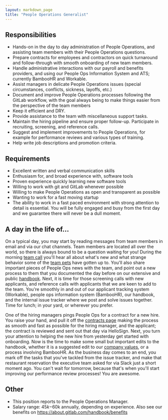 ```yaml
---
layout: markdown_page
title: "People Operations Generalist"
---
```


## Responsibilities

- Hands-on in the day to day administration of People Operations, and assisting team members with their People Operations questions.
- Prepare contracts for employees and contractors on quick turnaround and follow-through with smooth onboarding of new team members.
- Handle administrative interactions with our payroll and benefits providers, and using our People Ops Information System and ATS; currently BambooHR and Workable.
- Assist managers in delicate People Operations issues (special circumstances, conflicts, sickness, layoffs, etc.)
- Document and improve People Operations processes following the GitLab workflow, with the goal always being to make things easier from the perspective of the team members
- Keep it efficient and DRY.
- Provide assistance to the team with miscellaneous support tasks.
- Maintain the hiring pipeline and ensure proper follow-up. Participate in recruiting, screening, and reference calls.
- Suggest and implement improvements to People Operations, for example for performance reviews and various types of training.
- Help write job descriptions and promotion criteria.

## Requirements

- Excellent written and verbal communication skills
- Enthusiasm for, and broad experience with, software tools
- Proven experience quickly learning new software tools
- Willing to work with git and GitLab whenever possible
- Willing to make People Operations as open and transparent as possible
- Wanting to work for a fast moving startup
- The ability to work in a fast paced environment with strong attention to detail is essential. You will be fully engaged and busy from the first day and we guarantee there will never be a dull moment.

## A day in the life of...

On a typical day, you may start by reading messages from team members in email and via our
chat channels. Team members are located all over the world, so there is always bound to be
a question waiting for you! During the morning [team call](https://about.gitlab.com/handbook/#team-call)
you'll hear all about what's new and what strange behavior some of the [team pets](https://about.gitlab.com/team-pets/) have gotten up to. You'll also
share important pieces of People Ops news with the team, and point out a new process to them
that you documented the day before on our extensive and public [handbook](https://about.gitlab.com/handbook/). Next, it is time
for those screening calls with new applicants, and reference calls with applicants that
we are keen to add to the team. You're smoothly in and out of our applicant tracking system (Workable),
people ops information system (BambooHR), our handbook, and the internal issue tracker
where we post and solve issues together. Time for lunch; in your yard, or wherever you prefer.

One of the hiring managers pings People Ops for a contract for a new hire. You raise your
hand, and pull it off the [contracts page](https://about.gitlab.com/handbook/contracts/) making the process as smooth and fast as possible
for the hiring manager, and the applicant; the contract is reviewed and sent out that day via HelloSign.
Next, you turn your attention to helping the new hire from yesterday get started with
onboarding. Now is the time to make some small but important edits to the
handbook, whether it is a suggested edit to our [company values](https://about.gitlab.com/handbook/#values), or a process involving BambooHR. As the business day comes to an end, you mark off the tasks that you've tackled
from the issue tracker, and make that restaurant reservation the executive team asked
for via Slack just a short moment ago. You can't wait for tomorrow, because that's
when you'll start improving our performance review processes! You are awesome.


## Other

- This position reports to the People Operations Manager.
- Salary range: $45k-$60k annually, depending on experience. Also see our benefits on https://about.gitlab.com/handbook/benefits
